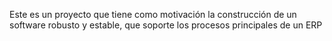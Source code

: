 Este es un proyecto que tiene como motivación la construcción de un software robusto y estable, que soporte los procesos principales de un ERP